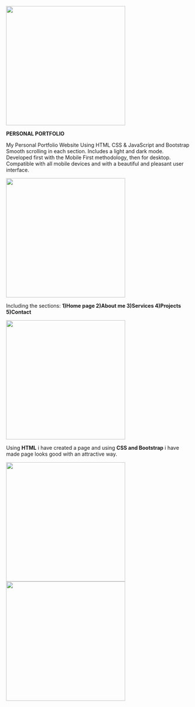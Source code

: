 
<img width="325" src="https://github.com/Ramreddy2748/My_Portfolio/assets/139142874/756fb0e1-3c7c-4fe2-b361-b2ce2082aadc">


**PERSONAL PORTFOLIO**


My Personal Portfolio Website Using HTML CSS & JavaScript and Bootstrap
Smooth scrolling in each section.
Includes a light and dark mode.
Developed first with the Mobile First methodology, then for desktop.
Compatible with all mobile devices and with a beautiful and pleasant user interface.

<img width="325" src="https://github.com/Ramreddy2748/My_Portfolio/assets/139142874/5d8e918b-f551-490d-b2b1-e25de798d3c1">


Including the sections:
**1)Home page
2)About me
3)Services
4)Projects
5)Contact**

<img width="325" src="https://github.com/Ramreddy2748/My_Portfolio/assets/139142874/ef0ca31b-5619-4406-953f-a1ecca55ab16">

Using **HTML** i have created a page  and using **CSS and Bootstrap** i have made page looks good with an attractive way.


<img width="325" src="https://github.com/Ramreddy2748/My_Portfolio/assets/139142874/3a174cc9-691a-4d62-a2d1-35031e2c08c5">


<img width="325" src="https://github.com/Ramreddy2748/My_Portfolio/assets/139142874/6aa5989c-916b-4a0a-9855-916e4997a1a4">




